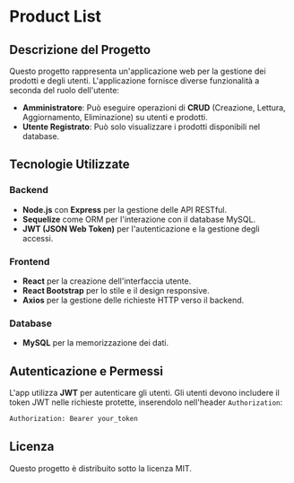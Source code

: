 # Product List

## Descrizione del Progetto
Questo progetto rappresenta un'applicazione web per la gestione dei prodotti e degli utenti.
L'applicazione fornisce diverse funzionalità a seconda del ruolo dell'utente:
- **Amministratore**: Può eseguire operazioni di **CRUD** (Creazione, Lettura, Aggiornamento, Eliminazione) su utenti e prodotti.
- **Utente Registrato**: Può solo visualizzare i prodotti disponibili nel database.

## Tecnologie Utilizzate

### Backend
- **Node.js** con **Express** per la gestione delle API RESTful.
- **Sequelize** come ORM per l'interazione con il database MySQL.
- **JWT (JSON Web Token)** per l'autenticazione e la gestione degli accessi.

### Frontend
- **React** per la creazione dell'interfaccia utente.
- **React Bootstrap** per lo stile e il design responsive.
- **Axios** per la gestione delle richieste HTTP verso il backend.

### Database
- **MySQL** per la memorizzazione dei dati.

## Autenticazione e Permessi
L'app utilizza **JWT** per autenticare gli utenti.
Gli utenti devono includere il token JWT nelle richieste protette, inserendolo nell'header `Authorization`:
```bash
Authorization: Bearer your_token
```

## Licenza
Questo progetto è distribuito sotto la licenza MIT.

